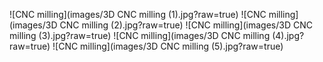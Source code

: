 ![CNC milling](images/3D CNC milling (1).jpg?raw=true)
![CNC milling](images/3D CNC milling (2).jpg?raw=true)
![CNC milling](images/3D CNC milling (3).jpg?raw=true)
![CNC milling](images/3D CNC milling (4).jpg?raw=true)
![CNC milling](images/3D CNC milling (5).jpg?raw=true)